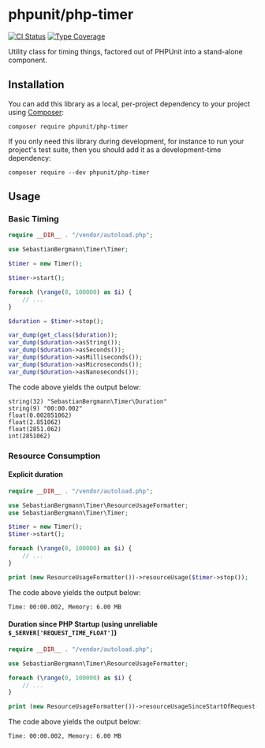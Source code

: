 # phpunit/php-timer

[![CI Status](https://github.com/sebastianbergmann/php-timer/workflows/CI/badge.svg)](https://github.com/sebastianbergmann/php-timer/actions)
[![Type Coverage](https://shepherd.dev/github/sebastianbergmann/php-timer/coverage.svg)](https://shepherd.dev/github/sebastianbergmann/php-timer)

Utility class for timing things, factored out of PHPUnit into a stand-alone component.

## Installation

You can add this library as a local, per-project dependency to your project using [Composer](https://getcomposer.org/):

```
composer require phpunit/php-timer
```

If you only need this library during development, for instance to run your project's test suite, then you should add it as a development-time dependency:

```
composer require --dev phpunit/php-timer
```

## Usage

### Basic Timing

```php
require __DIR__ . "/vendor/autoload.php";

use SebastianBergmann\Timer\Timer;

$timer = new Timer();

$timer->start();

foreach (\range(0, 100000) as $i) {
	// ...
}

$duration = $timer->stop();

var_dump(get_class($duration));
var_dump($duration->asString());
var_dump($duration->asSeconds());
var_dump($duration->asMilliseconds());
var_dump($duration->asMicroseconds());
var_dump($duration->asNanoseconds());
```

The code above yields the output below:

```
string(32) "SebastianBergmann\Timer\Duration"
string(9) "00:00.002"
float(0.002851062)
float(2.851062)
float(2851.062)
int(2851062)
```

### Resource Consumption

#### Explicit duration

```php
require __DIR__ . "/vendor/autoload.php";

use SebastianBergmann\Timer\ResourceUsageFormatter;
use SebastianBergmann\Timer\Timer;

$timer = new Timer();
$timer->start();

foreach (\range(0, 100000) as $i) {
	// ...
}

print (new ResourceUsageFormatter())->resourceUsage($timer->stop());
```

The code above yields the output below:

```
Time: 00:00.002, Memory: 6.00 MB
```

#### Duration since PHP Startup (using unreliable `$_SERVER['REQUEST_TIME_FLOAT']`)

```php
require __DIR__ . "/vendor/autoload.php";

use SebastianBergmann\Timer\ResourceUsageFormatter;

foreach (\range(0, 100000) as $i) {
	// ...
}

print (new ResourceUsageFormatter())->resourceUsageSinceStartOfRequest();
```

The code above yields the output below:

```
Time: 00:00.002, Memory: 6.00 MB
```
